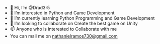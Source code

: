 - 👋 Hi, I’m @Drad3r5
- 👀 I’m interested in Python and Game Development
- 🌱 I’m currently learning Python Programming and Game Development
- 💞️ I’m looking to collaborate on Create the best game on Unity
- 📫 Anyone who is interested to Collaborate with me
- You can mail me on nathanielramos730@gmail.com

<!---
Drad3r5/Drad3r5 is a ✨ special ✨ repository because its `README.md` (this file) appears on your GitHub profile.
You can click the Preview link to take a look at your changes.
--->
